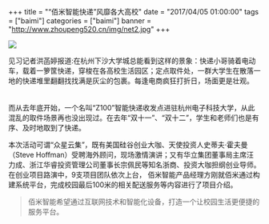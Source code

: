 +++
title = "“佰米智能快递”风靡各大高校"
date = "2017/04/05 01:00:00"
tags = ["baimi"]
categories = ["baimi"]
banner = "http://www.zhoupeng520.cn/img/net2.jpg"
+++

![](http://www.zhoupeng520.cn/img/net2.jpg)

见习记者洪菡婷报道:在杭州下沙大学城总能看到这样的景象：快递小哥骑着电动车，载着一箩筐快递，穿梭在各高校生活园区；定点取件处，一群大学生在散落一地的快递堆里翻翻找找满是灰尘的包裹。每逢电商疯狂打折日，场面更是壮观。 　　

而从去年底开始，一个名叫“Z100”智能快递收发点进驻杭州电子科技大学，从此混乱的取件场景再也没出现过。在去年“双十一”、“双十二”，学生和老师们也是有序、及时地取到了快递。 　 

本次活动可谓“众星云集”，既有美国硅谷创业大咖、天使投资人史蒂夫·霍夫曼（Steve Hoffman）受聘海外顾问，现场激情演讲；又有华立集团董事局主席汪力成、浙江华睿投资管理公司董事长宗佩民等知名浙商、投资大咖担纲创业导师。在创业项目路演中，9支项目团队依次上台， 佰米智能产品经理方刚就佰米通过构建系统平台，完成校园最后100米的相关配送服务等内容进行了项目介绍。   

> 佰米智能希望通过互联网技术和智能化设备，打造一个让校园生活更便捷的服务平台。